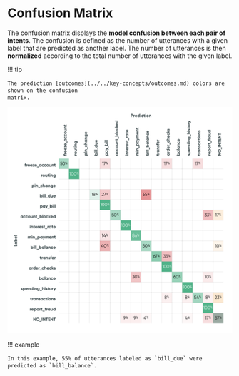 # Confusion Matrix

The confusion matrix displays the **model confusion between each pair of intents**. The confusion is
defined as the number of utterances with a given label that are predicted as another label. The
number of utterances is then **normalized** according to the total number of utterances with the
given label.

!!! tip

    The prediction [outcomes](../../key-concepts/outcomes.md) colors are shown on the confusion
    matrix.

![Screenshot](../../_static/images/exploration-space/confusion-matrix.png)

!!! example

    In this example, 55% of utterances labeled as `bill_due` were predicted as `bill_balance`.
